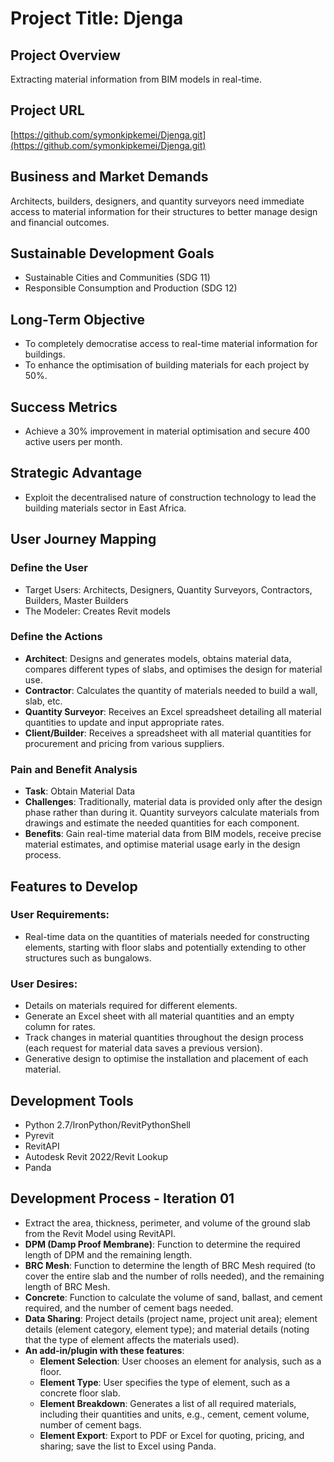 # Project Title: Djenga

## Project Overview
Extracting material information from BIM models in real-time.

## Project URL
[https://github.com/symonkipkemei/Djenga.git](https://github.com/symonkipkemei/Djenga.git)

## Business and Market Demands
Architects, builders, designers, and quantity surveyors need immediate access to material information for their structures to better manage design and financial outcomes.

## Sustainable Development Goals
- Sustainable Cities and Communities (SDG 11)
- Responsible Consumption and Production (SDG 12)

## Long-Term Objective
- To completely democratise access to real-time material information for buildings.
- To enhance the optimisation of building materials for each project by 50%.

## Success Metrics
- Achieve a 30% improvement in material optimisation and secure 400 active users per month.

## Strategic Advantage
- Exploit the decentralised nature of construction technology to lead the building materials sector in East Africa.

## User Journey Mapping

### Define the User
- Target Users: Architects, Designers, Quantity Surveyors, Contractors, Builders, Master Builders
- The Modeler: Creates Revit models

### Define the Actions
- **Architect**: Designs and generates models, obtains material data, compares different types of slabs, and optimises the design for material use.
- **Contractor**: Calculates the quantity of materials needed to build a wall, slab, etc.
- **Quantity Surveyor**: Receives an Excel spreadsheet detailing all material quantities to update and input appropriate rates.
- **Client/Builder**: Receives a spreadsheet with all material quantities for procurement and pricing from various suppliers.

### Pain and Benefit Analysis
- **Task**: Obtain Material Data
- **Challenges**: Traditionally, material data is provided only after the design phase rather than during it. Quantity surveyors calculate materials from drawings and estimate the needed quantities for each component.
- **Benefits**: Gain real-time material data from BIM models, receive precise material estimates, and optimise material usage early in the design process.

## Features to Develop

### User Requirements:
- Real-time data on the quantities of materials needed for constructing elements, starting with floor slabs and potentially extending to other structures such as bungalows.

### User Desires:
- Details on materials required for different elements.
- Generate an Excel sheet with all material quantities and an empty column for rates.
- Track changes in material quantities throughout the design process (each request for material data saves a previous version).
- Generative design to optimise the installation and placement of each material.

## Development Tools
- Python 2.7/IronPython/RevitPythonShell
- Pyrevit
- RevitAPI
- Autodesk Revit 2022/Revit Lookup
- Panda

## Development Process - Iteration 01
- Extract the area, thickness, perimeter, and volume of the ground slab from the Revit Model using RevitAPI.
- **DPM (Damp Proof Membrane)**: Function to determine the required length of DPM and the remaining length.
- **BRC Mesh**: Function to determine the length of BRC Mesh required (to cover the entire slab and the number of rolls needed), and the remaining length of BRC Mesh.
- **Concrete**: Function to calculate the volume of sand, ballast, and cement required, and the number of cement bags needed.
- **Data Sharing**: Project details (project name, project unit area); element details (element category, element type); and material details (noting that the type of element affects the materials used).
- **An add-in/plugin with these features**:
  - **Element Selection**: User chooses an element for analysis, such as a floor.
  - **Element Type**: User specifies the type of element, such as a concrete floor slab.
  - **Element Breakdown**: Generates a list of all required materials, including their quantities and units, e.g., cement, cement volume, number of cement bags.
  - **Element Export**: Export to PDF or Excel for quoting, pricing, and sharing; save the list to Excel using Panda.
